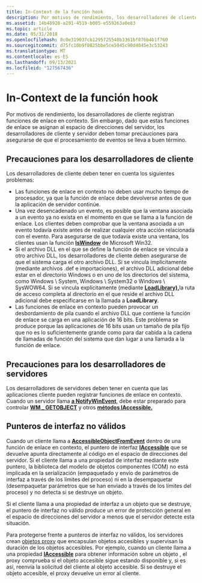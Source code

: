 ```yaml
---
title: In-Context de la función hook
description: Por motivos de rendimiento, los desarrolladores de cliente registran funciones de enlace en contexto.
ms.assetid: 14b48920-a291-4519-b005-e559263a0e83
ms.topic: article
ms.date: 05/31/2018
ms.openlocfilehash: 8c0e319037cb1295725548b3361bf076b4b1f760
ms.sourcegitcommit: d75fc10b9f0825bbe5ce5045c90d4045e3c53243
ms.translationtype: MT
ms.contentlocale: es-ES
ms.lasthandoff: 09/13/2021
ms.locfileid: "127567436"
---
```

# <a name="in-context-hook-function-precautions"></a>In-Context de la función hook

Por motivos de rendimiento, los desarrolladores de cliente registran funciones de enlace en contexto. Sin embargo, dado que estas funciones de enlace se asignan al espacio de direcciones del servidor, los desarrolladores de cliente y servidor deben tomar precauciones para asegurarse de que el procesamiento de eventos se lleva a buen término.

## <a name="precautions-for-client-developers"></a>Precauciones para los desarrolladores de cliente

Los desarrolladores de cliente deben tener en cuenta los siguientes problemas:

-   Las funciones de enlace en contexto no deben usar mucho tiempo de procesador, ya que la función de enlace debe devolverse antes de que la aplicación de servidor continúe.
-   Una vez desencadenado un evento, es posible que la ventana asociada a un evento ya no exista en el momento en que se llama a la función de enlace. Los clientes deben comprobar que la ventana asociada a un evento todavía existe antes de realizar cualquier otra acción relacionada con el evento. Para asegurarse de que todavía existe una ventana, los clientes usan la función [**IsWindow**](/windows/desktop/api/winuser/nf-winuser-iswindow) de Microsoft Win32.
-   Si el archivo DLL en el que se define la función de enlace se vincula a otro archivo DLL, los desarrolladores de cliente deben asegurarse de que el sistema carga el otro archivo DLL. Si se vincula implícitamente (mediante archivos .def e importaciones), el archivo DLL adicional debe estar en el directorio Windows o en uno de los directorios del sistema, como Windows \\ System, Windows \\ System32 o Windows \\ SysWOW64. Si se vincula explícitamente (mediante [**LoadLibrary),**](/windows/desktop/api/libloaderapi/nf-libloaderapi-loadlibrarya)la ruta de acceso completa al directorio en el que reside el archivo DLL adicional debe especificarse en la llamada a **LoadLibrary**.
-   Las funciones de enlace en contexto pueden provocar un desbordamiento de pila cuando el archivo DLL que contiene la función de enlace se carga en una aplicación de 16 bits. Este problema se produce porque las aplicaciones de 16 bits usan un tamaño de pila fijo que no es lo suficientemente grande como para dar cabida a la cadena de llamadas de función del sistema que dan lugar a una llamada a la función de enlace.

## <a name="precautions-for-server-developers"></a>Precauciones para los desarrolladores de servidores

Los desarrolladores de servidores deben tener en cuenta que las aplicaciones cliente pueden registrar funciones de enlace en contexto. Cuando un servidor llama [**a NotifyWinEvent**](/windows/desktop/api/Winuser/nf-winuser-notifywinevent), debe estar preparado para controlar [**WM \_ GETOBJECT**](wm-getobject.md) y otros [**métodos IAccessible.**](/windows/desktop/api/oleacc/nn-oleacc-iaccessible)

## <a name="invalid-interface-pointers"></a>Punteros de interfaz no válidos

Cuando un cliente llama a [**AccessibleObjectFromEvent**](/windows/desktop/api/Oleacc/nf-oleacc-accessibleobjectfromevent) dentro de una función de enlace en contexto, el puntero de interfaz [**IAccessible**](/windows/desktop/api/oleacc/nn-oleacc-iaccessible) que se devuelve apunta directamente al código en el espacio de direcciones del servidor. Si el cliente llama a una propiedad de interfaz mediante este puntero, la biblioteca del modelo de objetos componentes (COM) no está implicada en la serialización (empaquetado y envío de parámetros de interfaz a través de los límites del proceso) ni en la desempaquetar (desempaquetar parámetros que se han enviado a través de los límites del proceso) y no detecta si se destruye un objeto.

Si el cliente llama a una propiedad de interfaz a un objeto que se destruye, el puntero de interfaz no válido produce un error de protección general en el espacio de direcciones del servidor a menos que el servidor detecte esta situación.

Para protegerse frente a punteros de interfaz no válidos, los servidores crean [objetos proxy](creating-proxy-objects.md) que encapsulan objetos accesibles y supervisan la duración de los objetos accesibles. Por ejemplo, cuando un cliente llama a una propiedad [**IAccessible**](/windows/desktop/api/oleacc/nn-oleacc-iaccessible) para obtener información sobre un objeto , el proxy comprueba si el objeto accesible sigue estando disponible y, si es así, reenvía la solicitud del cliente al objeto accesible. Si se destruye el objeto accesible, el proxy devuelve un error al cliente.

 

 